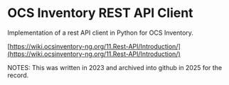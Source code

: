# OCS Inventory REST API Client
Implementation of a rest API client in Python for OCS Inventory.

[https://wiki.ocsinventory-ng.org/11.Rest-API/Introduction/](https://wiki.ocsinventory-ng.org/11.Rest-API/Introduction/)

NOTES: This was written in 2023 and archived into github in 2025 for the record.